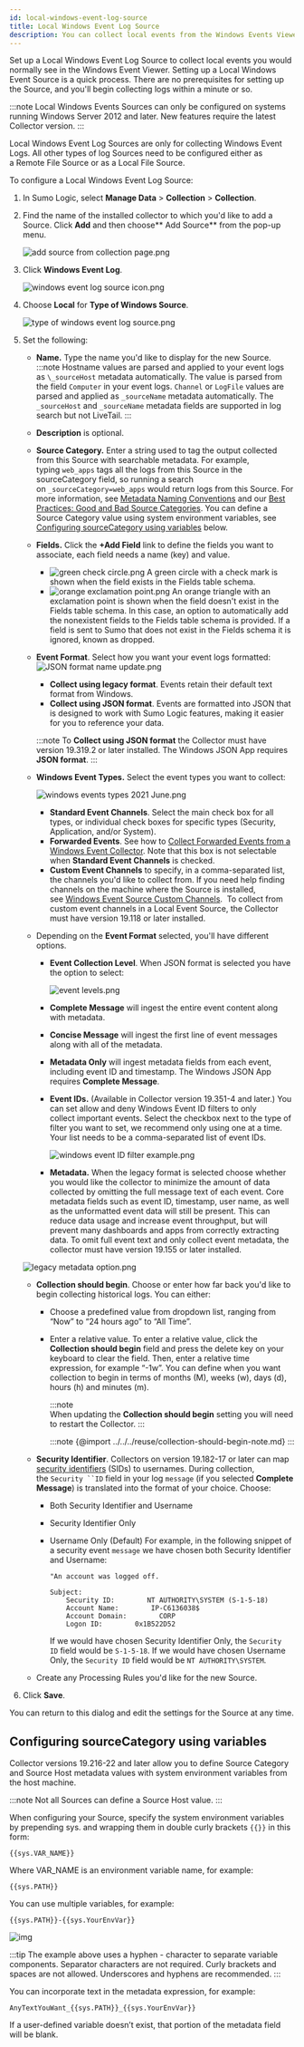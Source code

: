 ```yaml
---
id: local-windows-event-log-source
title: Local Windows Event Log Source
description: You can collect local events from the Windows Events Viewer.
---
```




Set up a Local Windows Event Log Source to collect local events you would normally see in the Windows Event Viewer. Setting up a Local Windows Event Source is a quick process. There are no prerequisites for setting up the Source, and you'll begin collecting logs within a minute or so.

:::note
Local Windows Events Sources can only be configured on systems running Windows Server 2012 and later. New features require the latest Collector version.
:::

Local Windows Event Log Sources are only for collecting Windows Event Logs. All other types of log Sources need to be configured either as a Remote File Source or as a Local File Source.

To configure a Local Windows Event Log Source:

1. In Sumo Logic, select **Manage Data** > **Collection** > **Collection**.

1. Find the name of the installed collector to which you'd like to add a Source. Click **Add** and then choose** Add Source** from the pop-up menu.

    ![add source from collection page.png](/img/send-data/add-source-from-collection-page.png)

1. Click **Windows Event Log**.

    ![windows event log source icon.png](/img/send-data/windows-event-log-source-icon.png)

1. Choose **Local** for **Type of Windows Source**.

    ![type of windows event log source.png](/img/send-data/type-windows-event-log-source.png)

1. Set the following:
   * **Name.** Type the name you'd like to display for the new Source. 
     :::note
     Hostname values are parsed and applied to your event logs as `\_sourceHost` metadata automatically. The value is parsed from the field `Computer` in your event logs. `Channel` or `LogFile` values are parsed and applied as `_sourceName` metadata automatically. The `_sourceHost` and `_sourceName` metadata fields are supported in log search but not LiveTail. 
     :::
   * **Description** is optional.
   * **Source Category.** Enter a string used to tag the output collected from this Source with searchable metadata. For example, typing `web_apps` tags all the logs from this Source in the sourceCategory field, so running a search on `_sourceCategory=web_apps` would return logs from this Source. For more information, see [Metadata Naming Conventions](/docs/send-data/reference-information/metadata-naming-conventions.md) and our [Best Practices: Good and Bad Source Categories](/docs/send-data/best-practices#good-and-bad-source-categories). You can define a Source Category value using system environment variables, see [Configuring sourceCategory using variables](#configuring-sourcecategory-using-variables) below.
   * **Fields.** Click the **+Add Field** link to define the fields you want to associate, each field needs a name (key) and value.

      * ![green check circle.png](/img/reuse/green-check-circle.png) A green circle with a check mark is shown when the field exists in the Fields table schema.
      * ![orange exclamation point.png](/img/reuse/orange-exclamation-point.png) An orange triangle with an exclamation point is shown when the field doesn't exist in the Fields table schema. In this case, an option to automatically add the nonexistent fields to the Fields table schema is provided. If a field is sent to Sumo that does not exist in the Fields schema it is ignored, known as dropped.
   * **Event Format**. Select how you want your event logs formatted:
        ![JSON format name update.png](/img/send-data/JSON-format-name-update.png)
     * **Collect using legacy format**. Events retain their default text format from Windows.
     * **Collect using JSON format**. Events are formatted into JSON that is designed to work with Sumo Logic features, making it easier for you to reference your data.

     :::note
     To **Collect using JSON format** the Collector must have version 19.319.2 or later installed. The Windows JSON App requires **JSON format**.
     :::

   * **Windows Event Types.** Select the event types you want to collect:

        ![windows events types 2021 June.png](/img/send-data/windows-events-types.png)

     * **Standard Event Channels**. Select the main check box for all types, or individual check boxes for specific types (Security, Application, and/or System).
     * **Forwarded Events**. See how to [Collect Forwarded Events from a Windows Event Collector](collect-forwarded-events-windows-event-collector.md). Note that this box is not selectable when **Standard Event Channels** is checked.
     * **Custom Event Channels** to specify, in a comma-separated list, the channels you'd like to collect from. If you need help finding channels on the machine where the Source is installed, see [Windows Event Source Custom Channels](local-windows-event-log-source.md).  To collect from custom event channels in a Local Event Source, the Collector must have version 19.118 or later installed.

   * Depending on the **Event Format** selected, you'll have different options.
     * **Event Collection Level**. When JSON format is selected you have the option to select:

        ![event levels.png](/img/send-data/event-levels.png)

     * **Complete Message** will ingest the entire event content along with metadata.
     * **Concise Message** will ingest the first line of event messages along with all of the metadata.
     * **Metadata Only** will ingest metadata fields from each event, including event ID and timestamp. The Windows JSON App requires **Complete Message**.
     * **Event IDs.** (Available in Collector version 19.351-4 and later.) You can set allow and deny Windows Event ID filters to only collect important events. Select the checkbox next to the type of filter you want to set, we recommend only using one at a time. Your list needs to be a comma-separated list of event IDs.

        ![windows event ID filter example.png](/img/send-data/windows-event-ID-filter-example.png)

     * **Metadata.** When the legacy format is selected choose whether you would like the collector to minimize the amount of data collected by omitting the full message text of each event. Core metadata fields such as event ID, timestamp, user name, as well as the unformatted event data will still be present. This can reduce data usage and increase event throughput, but will prevent many dashboards and apps from correctly extracting data. To omit full event text and only collect event metadata, the collector must have version 19.155 or later installed.

    ![legacy metadata option.png](/img/send-data/legacy-metadata-option.png)

   * **Collection should begin**. Choose or enter how far back you'd like to begin collecting historical logs. You can either:

     * Choose a predefined value from dropdown list, ranging from “Now” to “24 hours ago” to “All Time”.
     * Enter a relative value. To enter a relative value, click the **Collection should begin** field and press the delete key on your keyboard to clear the field. Then, enter a relative time expression, for example “-1w”. You can define when you want collection to begin in terms of months (M), weeks (w), days (d), hours (h) and minutes (m).

       :::note   
       When updating the **Collection should begin** setting you will need to restart the Collector.
       :::
    
       :::note
       {@import ../../../reuse/collection-should-begin-note.md}
       :::

   * **Security Identifier**. Collectors on version 19.182-17 or later can map [security identifiers](https://docs.microsoft.com/en-us/troubleshoot/windows-server/identity/security-identifiers-in-windows) (SIDs) to usernames. During collection, the `Security ``ID` field in your log `message` (if you selected **Complete Message**) is translated into the format of your choice. Choose:

     * Both Security Identifier and Username
     * Security Identifier Only
     * Username Only (Default) For example, in the following snippet of a security event `message` we have chosen both Security Identifier and Username:

        ```
        "An account was logged off.

        Subject:
            Security ID:        NT AUTHORITY\SYSTEM (S-1-5-18)
            Account Name:        IP-C6136038$
            Account Domain:        CORP
            Logon ID:        0x1B522D52
        ```

        If we would have chosen Security Identifier Only, the `Security ID` field would be `S-1-5-18`. If we would have chosen Username Only, the `Security ID` field would be `NT AUTHORITY\SYSTEM`.
   * Create any Processing Rules you'd like for the new Source.

1. Click **Save**.

You can return to this dialog and edit the settings for the Source at
any time.

## Configuring sourceCategory using variables

Collector versions 19.216-22 and later allow you to define Source Category and Source Host metadata values with system environment variables from the host machine.

:::note
Not all Sources can define a Source Host value.
:::

When configuring your Source, specify the system environment variables by prepending sys. and wrapping them in double curly brackets `{{}}` in this form:

```
{{sys.VAR_NAME}}
```

Where VAR_NAME is an environment variable name, for example:

```
{{sys.PATH}}
```

You can use multiple variables, for example:

```
{{sys.PATH}}-{{sys.YourEnvVar}}
```

![img](/img/send-data/environment-variable-usage.png)

:::tip
The example above uses a hyphen - character to separate variable components. Separator characters are not required. Curly brackets and spaces are not allowed. Underscores and hyphens are recommended.
:::

You can incorporate text in the metadata expression, for example:

```
AnyTextYouWant_{{sys.PATH}}_{{sys.YourEnvVar}}
```

If a user-defined variable doesn’t exist, that portion of the metadata field will be blank.
